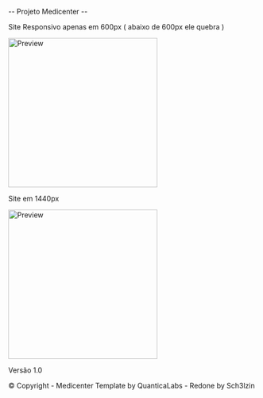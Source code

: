 -- Projeto Medicenter --

Site Responsivo apenas em 600px ( abaixo de 600px ele quebra )

<p>
<img src="../Preview/Preview1400px.png" width="300px" alt="Preview">
</p>
  
Site em 1440px

<p>
<img src="../Preview/Preview1400px.png" width="300px" alt="Preview">
</p>
  
Versão 1.0

© Copyright - Medicenter Template by QuanticaLabs - Redone by Sch3lzin
